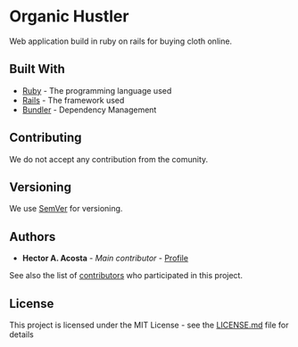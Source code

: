 # Organic Hustler
Web application build in ruby on rails for buying cloth online.

## Built With

* [Ruby](https://www.ruby-lang.org/en/) - The programming language used
* [Rails](http://rubyonrails.org/) - The framework used
* [Bundler](http://bundler.io/) - Dependency Management

## Contributing

We do not accept any contribution from the comunity.

## Versioning

We use [SemVer](http://semver.org/) for versioning.

## Authors

* **Hector A. Acosta** - *Main contributor* - [Profile](https://github.com/hectorandac)

See also the list of [contributors](https://github.com/hectorandac/OrganicHustler/graphs/contributors) who participated in this project.

## License

This project is licensed under the MIT License - see the [LICENSE.md](LICENSE) file for details

